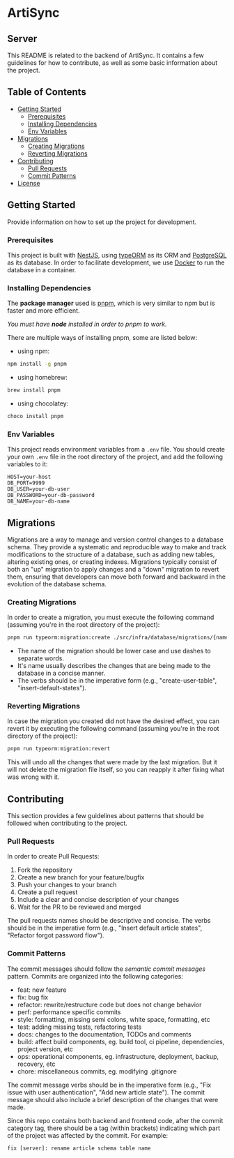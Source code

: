 # ArtiSync

## Server

This README is related to the backend of ArtiSync. It contains a few guidelines 
for how to contribute, as well as some basic information about the project.

## Table of Contents

- [Getting Started](#getting-started)
  - [Prerequisites](#prerequisites)
  - [Installing Dependencies](#installing-dependencies)
  - [Env Variables](#env-variables)
- [Migrations](#migrations)
  - [Creating Migrations](#creating-migrations)
  - [Reverting Migrations](#reverting-migrations)
- [Contributing](#contributing)
  - [Pull Requests](#pull-requests)
  - [Commit Patterns](#commit-patterns)
- [License](#license)

## Getting Started

Provide information on how to set up the project for development.

### Prerequisites

This project is built with [NestJS](https://nestjs.com/), using [typeORM](https://typeorm.io/) 
as its ORM and [PostgreSQL](https://www.postgresql.org/) as its database. In order
to facilitate development, we use [Docker](https://www.docker.com/) to run the 
database in a container.

### Installing Dependencies

The **package manager** used is [pnpm](https://pnpm.io/), which is very similar
to npm but is faster and more efficient.

_You must have **node** installed in order to pnpm to work._

There are multiple ways of installing pnpm, some are listed below:
- using npm:
```bash
npm install -g pnpm
```

- using homebrew:
```bash
brew install pnpm
```

- using chocolatey:
```bash
choco install pnpm
```

### Env Variables
This project reads environment variables from a `.env` file. You should create
your own `.env` file in the root directory of the project, and add the following
variables to it:

```
HOST=your-host
DB_PORT=9999
DB_USER=your-db-user
DB_PASSWORD=your-db-password
DB_NAME=your-db-name
```

## Migrations

Migrations are a way to manage and version control changes to a database schema.
They provide a systematic and reproducible way to make and track modifications to 
the structure of a database, such as adding new tables, altering existing ones, 
or creating indexes. 
Migrations typically consist of both an "up" migration to apply changes and a "down" 
migration to revert them, ensuring that developers can move both forward and backward 
in the evolution of the database schema.

### Creating Migrations

In order to create a migration, you must execute the following command (assuming
you're in the root directory of the project):

```bash
pnpm run typeorm:migration:create ./src/infra/database/migrations/{name-of-migration}
```

- The name of the migration should be lower case and use dashes to separate words.
- It's name usually describes the changes that are being made to the database in a concise
manner. 
- The verbs should be in the imperative form (e.g., "create-user-table",
"insert-default-states").

### Reverting Migrations

In case the migration you created did not have the desired effect, you can revert
it by executing the following command (assuming you're in the root directory of
the project):

```bash
pnpm run typeorm:migration:revert
```

This will undo all the changes that were made by the last migration. But it will
not delete the migration file itself, so you can reapply it after fixing what was
wrong with it.

## Contributing

This section provides a few guidelines about patterns that should be followed when
contributing to the project.

### Pull Requests

In order to create Pull Requests:

1. Fork the repository
2. Create a new branch for your feature/bugfix
3. Push your changes to your branch
4. Create a pull request
5. Include a clear and concise description of your changes
6. Wait for the PR to be reviewed and merged

The pull requests names should be descriptive and concise. The verbs should be in
the imperative form (e.g., "Insert default article states", "Refactor forgot
password flow").

### Commit Patterns

The commit messages should follow the _semantic commit messages_ pattern. Commits
are organized into the following categories:

* feat: new feature
* fix: bug fix
* refactor: rewrite/restructure code but does not change behavior
* perf: performance specific commits
* style: formatting, missing semi colons, white space, formatting, etc
* test: adding missing tests, refactoring tests
* docs: changes to the documentation, TODOs and comments
* build: affect build components, eg. build tool, ci pipeline, dependencies, project version, etc
* ops: operational components, eg. infrastructure, deployment, backup, recovery, etc
* chore: miscellaneous commits, eg. modifying .gitignore

The commit message verbs should be in the imperative form (e.g., "Fix issue with
user authentication", "Add new article state"). The commit message should also
include a brief description of the changes that were made.

Since this repo contains both backend and frontend code, after the commit category
tag, there should be a tag (within brackets) indicating which part of the project was affected by
the commit. For example:

```
fix [server]: rename article schema table name
```

